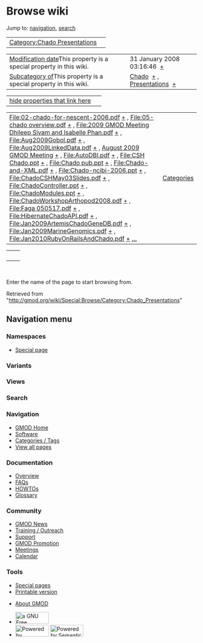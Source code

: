 <div id="mw-page-base" class="noprint">

</div>

<div id="mw-head-base" class="noprint">

</div>

<div id="content" class="mw-body" role="main">

<span id="top"></span>

<div id="mw-js-message" style="display:none;">

</div>



# <span dir="auto">Browse wiki</span>

<div id="bodyContent">

<div id="contentSub">

</div>

<div id="jump-to-nav" class="mw-jump">

Jump to: [navigation](#mw-navigation), [search](#p-search)

</div>

<div id="mw-content-text">

|  |  |
|----|----|
| [Category:Chado Presentations](/wiki/Category:Chado_Presentations "Category:Chado Presentations") |  |

|  |  |
|----|----|
| <span class="smw-highlighter" data-type="1" state="inline" data-title="Property"><span class="smwbuiltin">[Modification date](/wiki/Property:Modification_date "Property:Modification date")</span><span class="smwttcontent">This property is a special property in this wiki.</span></span> | <span class="smwb-value">31 January 2008 03:16:46  <span class="smwsearch">[+](/wiki/Special:SearchByProperty/Modification-20date/31-20January-202008-2003:16:46 "Special:SearchByProperty/Modification-20date/31-20January-202008-2003:16:46")</span></span> |
| <span class="smw-highlighter" data-type="1" state="inline" data-title="Property"><span class="smwbuiltin">[Subcategory of](/wiki/Property:Subcategory_of "Property:Subcategory of")</span><span class="smwttcontent">This property is a special property in this wiki.</span></span> | <span class="smwb-value">[Chado](/wiki/Category:Chado "Category:Chado")  <span class="smwsearch">[+](/wiki/Special:SearchByProperty/Subcategory-20of/Chado "Special:SearchByProperty/Subcategory-20of/Chado")</span></span> , <span class="smwb-value">[Presentations](/wiki/Category:Presentations "Category:Presentations")  <span class="smwsearch">[+](/wiki/Special:SearchByProperty/Subcategory-20of/Presentations "Special:SearchByProperty/Subcategory-20of/Presentations")</span></span> |

<span id="smw_browse_incoming"></span>

|  |  |
|----|----|
| [hide properties that link here](/mediawiki/index.php?title=Special:Browse&offset=0&dir=out&article=Category%3AChado+Presentations)  |  |

|  |  |
|----|----|
| <span class="smwb-ivalue">[File:02-chado-for-nescent-2006.pdf](/wiki/File:02-chado-for-nescent-2006.pdf "File:02-chado-for-nescent-2006.pdf") <span class="smwbrowse">[+](/wiki/Special:Browse/File:02-2Dchado-2Dfor-2Dnescent-2D2006.pdf "Special:Browse/File:02-2Dchado-2Dfor-2Dnescent-2D2006.pdf")</span></span> , <span class="smwb-ivalue">[File:05-chado overview.pdf](/wiki/File:05-chado_overview.pdf "File:05-chado overview.pdf") <span class="smwbrowse">[+](/wiki/Special:Browse/File:05-2Dchado-20overview.pdf "Special:Browse/File:05-2Dchado-20overview.pdf")</span></span> , <span class="smwb-ivalue">[File:2009 GMOD Meeting Dhileep Sivam and Isabelle Phan.pdf](/wiki/File:2009_GMOD_Meeting_Dhileep_Sivam_and_Isabelle_Phan.pdf "File:2009 GMOD Meeting Dhileep Sivam and Isabelle Phan.pdf") <span class="smwbrowse">[+](/wiki/Special:Browse/File:2009-20GMOD-20Meeting-20Dhileep-20Sivam-20and-20Isabelle-20Phan.pdf "Special:Browse/File:2009-20GMOD-20Meeting-20Dhileep-20Sivam-20and-20Isabelle-20Phan.pdf")</span></span> , <span class="smwb-ivalue">[File:Aug2009Gobol.pdf](/wiki/File:Aug2009Gobol.pdf "File:Aug2009Gobol.pdf") <span class="smwbrowse">[+](/wiki/Special:Browse/File:Aug2009Gobol.pdf "Special:Browse/File:Aug2009Gobol.pdf")</span></span> , <span class="smwb-ivalue">[File:Aug2009LinkedData.pdf](/wiki/File:Aug2009LinkedData.pdf "File:Aug2009LinkedData.pdf") <span class="smwbrowse">[+](/wiki/Special:Browse/File:Aug2009LinkedData.pdf "Special:Browse/File:Aug2009LinkedData.pdf")</span></span> , <span class="smwb-ivalue">[August 2009 GMOD Meeting](/wiki/August_2009_GMOD_Meeting "August 2009 GMOD Meeting") <span class="smwbrowse">[+](/wiki/Special:Browse/August-202009-20GMOD-20Meeting "Special:Browse/August-202009-20GMOD-20Meeting")</span></span> , <span class="smwb-ivalue">[File:AutoDBI.pdf](/wiki/File:AutoDBI.pdf "File:AutoDBI.pdf") <span class="smwbrowse">[+](/wiki/Special:Browse/File:AutoDBI.pdf "Special:Browse/File:AutoDBI.pdf")</span></span> , <span class="smwb-ivalue">[File:CSH Chado.ppt](/wiki/File:CSH_Chado.ppt "File:CSH Chado.ppt") <span class="smwbrowse">[+](/wiki/Special:Browse/File:CSH-20Chado.ppt "Special:Browse/File:CSH-20Chado.ppt")</span></span> , <span class="smwb-ivalue">[File:Chado pub.ppt](/wiki/File:Chado_pub.ppt "File:Chado pub.ppt") <span class="smwbrowse">[+](/wiki/Special:Browse/File:Chado-20pub.ppt "Special:Browse/File:Chado-20pub.ppt")</span></span> , <span class="smwb-ivalue">[File:Chado-and-XML.pdf](/wiki/File:Chado-and-XML.pdf "File:Chado-and-XML.pdf") <span class="smwbrowse">[+](/wiki/Special:Browse/File:Chado-2Dand-2DXML.pdf "Special:Browse/File:Chado-2Dand-2DXML.pdf")</span></span> , <span class="smwb-ivalue">[File:Chado-ncibi-2006.ppt](/wiki/File:Chado-ncibi-2006.ppt "File:Chado-ncibi-2006.ppt") <span class="smwbrowse">[+](/wiki/Special:Browse/File:Chado-2Dncibi-2D2006.ppt "Special:Browse/File:Chado-2Dncibi-2D2006.ppt")</span></span> , <span class="smwb-ivalue">[File:ChadoCSHMay03Slides.pdf](/wiki/File:ChadoCSHMay03Slides.pdf "File:ChadoCSHMay03Slides.pdf") <span class="smwbrowse">[+](/wiki/Special:Browse/File:ChadoCSHMay03Slides.pdf "Special:Browse/File:ChadoCSHMay03Slides.pdf")</span></span> , <span class="smwb-ivalue">[File:ChadoController.ppt](/wiki/File:ChadoController.ppt "File:ChadoController.ppt") <span class="smwbrowse">[+](/wiki/Special:Browse/File:ChadoController.ppt "Special:Browse/File:ChadoController.ppt")</span></span> , <span class="smwb-ivalue">[File:ChadoModules.ppt](/wiki/File:ChadoModules.ppt "File:ChadoModules.ppt") <span class="smwbrowse">[+](/wiki/Special:Browse/File:ChadoModules.ppt "Special:Browse/File:ChadoModules.ppt")</span></span> , <span class="smwb-ivalue">[File:ChadoWorkshopArthopod2008.pdf](/wiki/File:ChadoWorkshopArthopod2008.pdf "File:ChadoWorkshopArthopod2008.pdf") <span class="smwbrowse">[+](/wiki/Special:Browse/File:ChadoWorkshopArthopod2008.pdf "Special:Browse/File:ChadoWorkshopArthopod2008.pdf")</span></span> , <span class="smwb-ivalue">[File:Faga 050517.pdf](/wiki/File:Faga_050517.pdf "File:Faga 050517.pdf") <span class="smwbrowse">[+](/wiki/Special:Browse/File:Faga-20050517.pdf "Special:Browse/File:Faga-20050517.pdf")</span></span> , <span class="smwb-ivalue">[File:HibernateChadoAPI.pdf](/wiki/File:HibernateChadoAPI.pdf "File:HibernateChadoAPI.pdf") <span class="smwbrowse">[+](/wiki/Special:Browse/File:HibernateChadoAPI.pdf "Special:Browse/File:HibernateChadoAPI.pdf")</span></span> , <span class="smwb-ivalue">[File:Jan2009ArtemisChadoGeneDB.pdf](/wiki/File:Jan2009ArtemisChadoGeneDB.pdf "File:Jan2009ArtemisChadoGeneDB.pdf") <span class="smwbrowse">[+](/wiki/Special:Browse/File:Jan2009ArtemisChadoGeneDB.pdf "Special:Browse/File:Jan2009ArtemisChadoGeneDB.pdf")</span></span> , <span class="smwb-ivalue">[File:Jan2009MarineGenomics.pdf](/wiki/File:Jan2009MarineGenomics.pdf "File:Jan2009MarineGenomics.pdf") <span class="smwbrowse">[+](/wiki/Special:Browse/File:Jan2009MarineGenomics.pdf "Special:Browse/File:Jan2009MarineGenomics.pdf")</span></span> , <span class="smwb-ivalue">[File:Jan2010RubyOnRailsAndChado.pdf](/wiki/File:Jan2010RubyOnRailsAndChado.pdf "File:Jan2010RubyOnRailsAndChado.pdf") <span class="smwbrowse">[+](/wiki/Special:Browse/File:Jan2010RubyOnRailsAndChado.pdf "Special:Browse/File:Jan2010RubyOnRailsAndChado.pdf")</span></span> […](/mediawiki/index.php?title=Special:SearchByProperty&property=&value=Category%3AChado+Presentations) | [Categories](/wiki/Special:Categories "Special:Categories") |

|     |     |
|-----|-----|
|     |     |

 

Enter the name of the page to start browsing from.  

</div>

<div class="printfooter">

Retrieved from
"<http://gmod.org/wiki/Special:Browse/Category:Chado_Presentations>"

</div>

<div id="catlinks" class="catlinks catlinks-allhidden">

</div>

<div class="visualClear">

</div>

</div>

</div>

<div id="mw-navigation">

## Navigation menu

<div id="mw-head">



<div id="left-navigation">

<div id="p-namespaces" class="vectorTabs" role="navigation"
aria-labelledby="p-namespaces-label">

### Namespaces

- <span id="ca-nstab-special">[Special
  page](/wiki/Special:Browse/Category:Chado_Presentations "This is a special page, you cannot edit the page itself")</span>

</div>

<div id="p-variants" class="vectorMenu emptyPortlet" role="navigation"
aria-labelledby="p-variants-label">

### 

### Variants[](#)

<div class="menu">

</div>

</div>

</div>

<div id="right-navigation">

<div id="p-views" class="vectorTabs emptyPortlet" role="navigation"
aria-labelledby="p-views-label">

### Views

</div>



</div>

<div id="p-search" role="search">

### Search

<div id="simpleSearch">

</div>

</div>

</div>

</div>

<div id="mw-panel">

<div id="p-logo" role="banner">

<a href="/wiki/Main_Page"
style="background-image: url(http://gmod.org/images/GMOD-cogs.png);"
title="Visit the main page"></a>

</div>

<div id="p-Navigation" class="portal" role="navigation"
aria-labelledby="p-Navigation-label">

### Navigation

<div class="body">

- <span id="n-GMOD-Home">[GMOD Home](/wiki/Main_Page)</span>
- <span id="n-Software">[Software](/wiki/GMOD_Components)</span>
- <span id="n-Categories-.2F-Tags">[Categories /
  Tags](/wiki/Categories)</span>
- <span id="n-View-all-pages">[View all
  pages](/wiki/Special:AllPages)</span>

</div>

</div>

<div id="p-Documentation" class="portal" role="navigation"
aria-labelledby="p-Documentation-label">

### Documentation

<div class="body">

- <span id="n-Overview">[Overview](/wiki/Overview)</span>
- <span id="n-FAQs">[FAQs](/wiki/Category:FAQ)</span>
- <span id="n-HOWTOs">[HOWTOs](/wiki/Category:HOWTO)</span>
- <span id="n-Glossary">[Glossary](/wiki/Glossary)</span>

</div>

</div>

<div id="p-Community" class="portal" role="navigation"
aria-labelledby="p-Community-label">

### Community

<div class="body">

- <span id="n-GMOD-News">[GMOD News](/wiki/GMOD_News)</span>
- <span id="n-Training-.2F-Outreach">[Training /
  Outreach](/wiki/Training_and_Outreach)</span>
- <span id="n-Support">[Support](/wiki/Support)</span>
- <span id="n-GMOD-Promotion">[GMOD
  Promotion](/wiki/GMOD_Promotion)</span>
- <span id="n-Meetings">[Meetings](/wiki/Meetings)</span>
- <span id="n-Calendar">[Calendar](/wiki/Calendar)</span>

</div>

</div>

<div id="p-tb" class="portal" role="navigation"
aria-labelledby="p-tb-label">

### Tools

<div class="body">

- <span id="t-specialpages"><a href="/wiki/Special:SpecialPages" accesskey="q"
  title="A list of all special pages [q]">Special pages</a></span>
- <span id="t-print"><a
  href="/mediawiki/index.php?title=Special:Browse/Category:Chado_Presentations&amp;printable=yes"
  rel="alternate" accesskey="p"
  title="Printable version of this page [p]">Printable version</a></span>

</div>

</div>

</div>

</div>

<div id="footer" role="contentinfo">

- <span id="footer-places-about">[About
  GMOD](/wiki/GMOD:About "GMOD:About")</span>

<!-- -->

- <span id="footer-copyrightico">[<img src="http://www.gnu.org/graphics/gfdl-logo-small.png" width="88"
  height="31" alt="a GNU Free Documentation License" />](http://www.gnu.org/licenses/fdl-1.3.html)</span>
- <span id="footer-poweredbyico">[<img src="/mediawiki/skins/common/images/poweredby_mediawiki_88x31.png"
  width="88" height="31" alt="Powered by MediaWiki" />](//www.mediawiki.org/)
  [<img
  src="/mediawiki/extensions/SemanticMediaWiki/includes/../resources/images/smw_button.png"
  width="88" height="31" alt="Powered by Semantic MediaWiki" />](https://www.semantic-mediawiki.org/wiki/Semantic_MediaWiki)</span>

<div style="clear:both">

</div>

</div>
